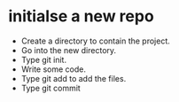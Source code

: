 # initialse a new repo

- Create a directory to contain the project.
- Go into the new directory.
- Type git init.
- Write some code.
- Type git add to add the files.
- Type git commit

